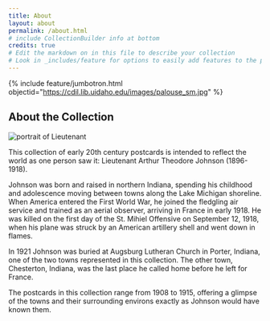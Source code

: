 ```yaml
---
title: About
layout: about
permalink: /about.html
# include CollectionBuilder info at bottom
credits: true
# Edit the markdown on in this file to describe your collection
# Look in _includes/feature for options to easily add features to the page
---
```

{% include feature/jumbotron.html objectid="https://cdil.lib.uidaho.edu/images/palouse_sm.jpg" %}

## About the Collection

![portrait of Lieutenant](https://images.findagrave.com/photos/2020/298/25592159_4ae9495c-b830-47be-85f6-524b401c36cf.jpeg)

This collection of early 20th century postcards is intended to reflect the world as one person saw it: Lieutenant Arthur Theodore Johnson (1896-1918). 

Johnson was born and raised in northern Indiana, spending his childhood and adolescence moving between towns along the Lake Michigan shoreline. When America entered the First World War, he joined the fledgling air service and trained as an aerial observer, arriving in France in early 1918. He was killed on the first day of the St. Mihiel Offensive on September 12, 1918, when his plane was struck by an American artillery shell and went down in flames.

In 1921 Johnson was buried at Augsburg Lutheran Church in Porter, Indiana, one of the two towns represented in this collection. The other town, Chesterton, Indiana, was the last place he called home before he left for France.

The postcards in this collection range from 1908 to 1915, offering a glimpse of the towns and their surrounding environs exactly as Johnson would have known them.

